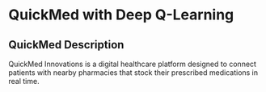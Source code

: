 # QuickMed with Deep Q-Learning

## QuickMed Description

QuickMed Innovations is a digital healthcare platform designed to connect patients with nearby pharmacies that stock their prescribed medications in real time.


